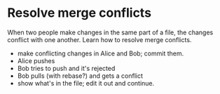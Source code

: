 # Resolve merge conflicts

When two people make changes in the same part of a file, the changes conflict
with one another.  Learn how to resolve merge conflicts.

* make conflicting changes in Alice and Bob; commit them.
* Alice pushes
* Bob tries to push and it's rejected
* Bob pulls (with rebase?) and gets a conflict
* show what's in the file; edit it out and continue.
